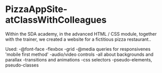 # PizzaAppSite-atClassWithColleagues
Within the SDA academy, in the advanced HTML / CSS module, together with the trainer, we created a website for a fictitious pizza restaurant..

Used: -@font-face
      -flexbox
      -grid
      -@media queries for responsivenes 'mobile first method'
      -audio/video controls
      -all about backgrounds and parallax
      -transitions and animations
      -css selectors
      -pseudo-elements, pseudo-classes
